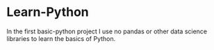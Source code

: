 # Learn-Python
In the first basic-python project I use no pandas or other data science libraries to learn the basics of Python. 
